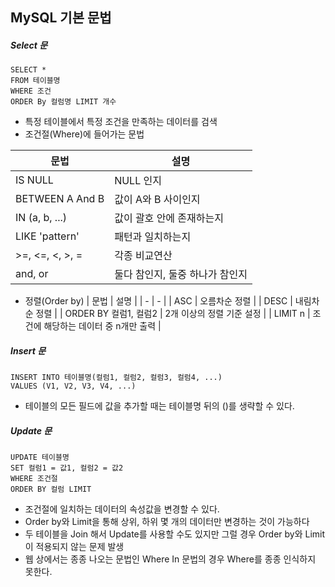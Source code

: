 ## MySQL 기본 문법

##### Select 문

```
SELECT *
FROM 테이블명
WHERE 조건
ORDER By 컬럼명 LIMIT 개수
```

* 특정 테이블에서 특정 조건을 만족하는 데이터를 검색
* 조건절(Where)에 들어가는 문법

| 문법 | 설명 |
| - | - |
| IS NULL | NULL 인지 |
| BETWEEN A And B | 값이 A와 B 사이인지 |
| IN (a, b, ...) | 값이 괄호 안에 존재하는지 |
| LIKE 'pattern' | 패턴과 일치하는지 |
| >=, <=, <, >, = | 각종 비교연산 |
| and, or | 둘다 참인지, 둘중 하나가 참인지 |

* 정렬(Order by)
| 문법 | 설명 |
| - | - |
| ASC | 오름차순 정렬 |
| DESC | 내림차순 정렬 |
| ORDER BY 컬럼1, 컬럼2 | 2개 이상의 정렬 기준 설정 |
| LIMIT n | 조건에 해당하는 데이터 중 n개만 출력 |

##### Insert 문

```
INSERT INTO 테이블명(컬럼1, 컬럼2, 컬럼3, 컬럼4, ...)
VALUES (V1, V2, V3, V4, ...)
```

* 테이블의 모든 필드에 값을 추가할 때는 테이블명 뒤의 ()를 생략할 수 있다.

##### Update 문

```
UPDATE 테이블명
SET 컬럼1 = 값1, 컬럼2 = 값2
WHERE 조건절
ORDER BY 컬럼 LIMIT
```

* 조건절에 일치하는 데이터의 속성값을 변경할 수 있다.
* Order by와 Limit을 통해 상위, 하위 몇 개의 데이터만 변경하는 것이 가능하다
* 두 테이블을 Join 해서 Update를 사용할 수도 있지만 그럴 경우 Order by와 Limit이 적용되지 않는 문제 발생
* 웹 상에서는 종종 나오는 문법인 Where In 문법의 경우 Where를 종종 인식하지 못한다.